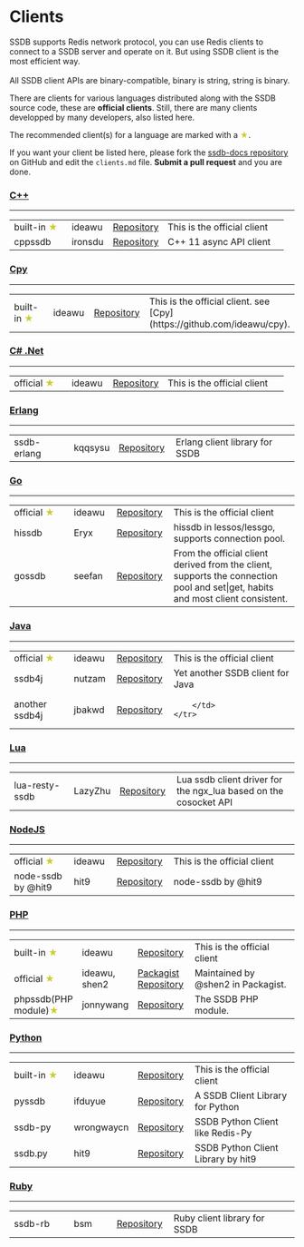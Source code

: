 # Clients

<div class="alert alert-info">
	SSDB supports Redis network protocol, you can use Redis clients to connect to a SSDB server and operate on it. But using SSDB client is the most efficient way.
	<br/><br/>
	All SSDB client APIs are binary-compatible, binary is string, string is binary.
</div>

There are clients for various languages distributed along with the SSDB source code, these are __official clients__. Still, there are many clients developped by many developers, also listed here.

The recommended client(s) for a language are marked with a <span style="color: #cc3;">★</span>.

If you want your client be listed here, please fork the [ssdb-docs repository](https://github.com/ideawu/ssdb-docs) on GitHub and edit the ```clients.md``` file. __Submit a pull request__ and you are done. 

### <a href="#cpp" name="cpp">C++</a>

---

<table width="100%">
	<tr>
		<td width="21%">built-in <span style="color: #cc3;">★</span></td>
		<td width="15%">ideawu</td>
		<td width="20%">
			<a href="https://github.com/ideawu/ssdb">Repository</a>
		</td>
		<td>
			This is the official client
		</td>
	</tr>
	<tr>
		<td width="21%">cppssdb</span></td>
		<td width="15%">ironsdu</td>
		<td width="20%">
			<a href="https://github.com/IronsDu/ssdb-cpp-api">Repository</a>
		</td>
		<td>
			C++ 11 async API client
		</td>
	</tr>
</table>

### <a href="#cpy" name="cpy">Cpy</a>

---

<table width="100%">
	<tr>
		<td width="21%">built-in <span style="color: #cc3;">★</span></td>
		<td width="15%">ideawu</td>
		<td width="20%">
			<a href="https://github.com/ideawu/ssdb">Repository</a>
		</td>
		<td>
			This is the official client. see [Cpy](https://github.com/ideawu/cpy).
		</td>
	</tr>
</table>

<h3><a href="#cs" name="cs">C# .Net</a></h3>

---

<table width="100%">
	<tr>
		<td width="21%">official <span style="color: #cc3;">★</span></td>
		<td width="15%">ideawu</td>
		<td width="20%">
			<a href="https://github.com/ssdb/dotnetssdb">Repository</a>
		</td>
		<td>
			This is the official client
		</td>
	</tr>
</table>


### <a href="#erlang" name="erlang">Erlang</a>

---

<table width="100%">
	<tr>
		<td width="21%">ssdb-erlang</td>
		<td width="15%">kqqsysu</td>
		<td width="20%">
			<a href="https://github.com/kqqsysu/ssdb-erlang">Repository</a>
		</td>
		<td>
			Erlang client library for SSDB
		</td>
	</tr>
</table>

### <a href="#go" name="go">Go</a>

---

<table width="100%">
	<tr>
		<td width="21%">official <span style="color: #cc3;">★</span></td>
		<td width="15%">ideawu</td>
		<td width="20%">
			<a href="https://github.com/ssdb/gossdb">Repository</a>
		</td>
		<td>
			This is the official client
		</td>
	</tr>
	<tr>
		<td width="21%">hissdb</td>
		<td width="15%">Eryx</td>
		<td width="20%">
			<a href="https://github.com/lessos/lessgo/tree/master/data/hissdb">Repository</a>
		</td>
		<td>
			hissdb in lessos/lessgo, supports connection pool.
		</td>
	</tr>
	<tr>
		<td width="21%">gossdb</td>
		<td width="15%">seefan</td>
		<td width="20%">
			<a href="https://github.com/seefan/gossdb">Repository</a>
		</td>
		<td>
			From the official client derived from the client, supports the connection pool and set|get, habits and most client consistent.
		</td>
	</tr>
</table>

### <a href="#java" name="java">Java</a>

---

<table width="100%">
	<tr>
		<td width="21%">official <span style="color: #cc3;">★</span></td>
		<td width="15%">ideawu</td>
		<td width="20%">
			<a href="https://github.com/ssdb/javassdb">Repository</a>
		</td>
		<td>
			This is the official client
		</td>
	</tr>
	<tr>
		<td width="21%">ssdb4j</td>
		<td width="15%">nutzam</td>
		<td width="20%">
			<a href="https://github.com/nutzam/ssdb4j">Repository</a>
		</td>
		<td>
			Yet another SSDB client for Java
		</td>
	</tr>
	<tr>
		<td width="21%">another ssdb4j</td>
		<td width="15%">jbakwd</td>
		<td width="20%">
			<a href="http://git.oschina.net/jbakwd/ssdbj">Repository</a>
		</td>
		<td>
			
		</td>
	</tr>
</table>

### <a href="#lua" name="lua">Lua</a>

---

<table width="100%">
	<tr>
		<td width="21%">lua-resty-ssdb</td>
		<td width="15%">LazyZhu</td>
		<td width="20%">
			<a href="https://github.com/LazyZhu/lua-resty-ssdb">Repository</a>
		</td>
		<td>
			Lua ssdb client driver for the ngx_lua based on the cosocket API
		</td>
	</tr>
</table>

### <a href="#nodejs" name="nodejs">NodeJS</a>

---

<table width="100%">
	<tr>
		<td width="21%">official <span style="color: #cc3;">★</span></td>
		<td width="15%">ideawu</td>
		<td width="20%">
			<a href="https://github.com/ssdb/nodessdb">Repository</a>
		</td>
		<td>
			This is the official client
		</td>
	</tr>
	<tr>
		<td width="21%">node-ssdb by @hit9</td>
		<td width="15%">hit9</td>
		<td width="20%">
			<a href="https://github.com/eleme/node-ssdb">Repository</a>
		</td>
		<td>
			node-ssdb by @hit9
		</td>
	</tr>
</table>

### <a href="#php" name="php">PHP</a>

---

<table width="100%">
	<tr>
		<td width="21%">built-in <span style="color: #cc3;">★</span></td>
		<td width="15%">ideawu</td>
		<td width="20%">
			<a href="https://github.com/ideawu/ssdb">Repository</a>
		</td>
		<td>
			This is the official client
		</td>
	</tr>
	<tr>
		<td width="21%">official <span style="color: #cc3;">★</span></td>
		<td width="15%">ideawu, shen2</td>
		<td width="20%">
			<a href="https://packagist.org/packages/ssdb/phpssdb">Packagist</a>
			<a href="https://github.com/ssdb/phpssdb">Repository</a>
		</td>
		<td>
			Maintained by @shen2 in Packagist.
		</td>
	</tr>
	<tr>
		<td width="21%">phpssdb(PHP module)<span style="color: #cc3;">★</span></td>
		<td width="15%">jonnywang</td>
		<td width="20%">
			<a href="https://github.com/jonnywang/phpssdb">Repository</a>
		</td>
		<td>
			The SSDB PHP module.
		</td>
	</tr>
</table>

### <a href="#python" name="python">Python</a>

---

<table width="100%">
	<tr>
		<td width="21%">built-in <span style="color: #cc3;">★</span></td>
		<td width="15%">ideawu</td>
		<td width="20%">
			<a href="https://github.com/ideawu/ssdb">Repository</a>
		</td>
		<td>
			This is the official client
		</td>
	</tr>
	<tr>
		<td width="21%">pyssdb</td>
		<td width="15%">ifduyue</td>
		<td width="20%">
			<a href="https://github.com/ifduyue/pyssdb">Repository</a>
		</td>
		<td>
			A SSDB Client Library for Python
		</td>
	</tr>
	<tr>
		<td width="21%">ssdb-py</td>
		<td width="15%">wrongwaycn</td>
		<td width="20%">
			<a href="https://github.com/wrongwaycn/ssdb-py">Repository</a>
		</td>
		<td>
			SSDB Python Client like Redis-Py
		</td>
	</tr>
	<tr>
		<td width="21%">ssdb.py</td>
		<td width="15%">hit9</td>
		<td width="20%">
			<a href="https://github.com/hit9/ssdb.py">Repository</a>
		</td>
		<td>
			SSDB Python Client Library by hit9
		</td>
	</tr>
</table>

### <a href="#ruby" name="ruby">Ruby</a>

---

<table width="100%">
	<tr>
		<td width="21%">ssdb-rb</td>
		<td width="15%">bsm</td>
		<td width="20%">
			<a href="https://github.com/bsm/ssdb-rb">Repository</a>
		</td>
		<td>
			Ruby client library for SSDB
		</td>
	</tr>
</table>



